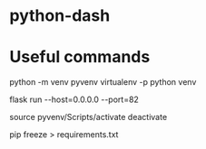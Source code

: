 # python-dash

# Useful commands
python -m venv pyvenv
virtualenv -p python venv

flask run --host=0.0.0.0 --port=82

source pyvenv/Scripts/activate
deactivate

pip freeze > requirements.txt